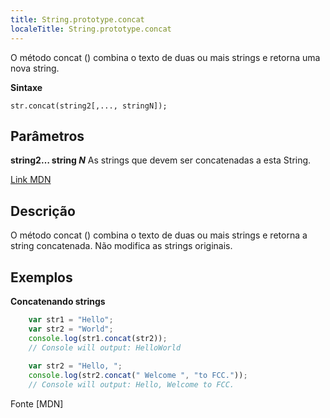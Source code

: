 ```yaml
---
title: String.prototype.concat
localeTitle: String.prototype.concat
---
```

O método concat () combina o texto de duas ou mais strings e retorna uma nova string.

**Sintaxe**
```
str.concat(string2[,..., stringN]); 
```

## Parâmetros

**string2… string _N_** As strings que devem ser concatenadas a esta String.

[Link MDN](https://developer.mozilla.org/en-US/docs/Web/JavaScript/Reference/Global_Objects/String/concat)

## Descrição

O método concat () combina o texto de duas ou mais strings e retorna a string concatenada. Não modifica as strings originais.

## Exemplos

**Concatenando strings**

```JavaScript
    var str1 = "Hello"; 
    var str2 = "World"; 
    console.log(str1.concat(str2)); 
    // Console will output: HelloWorld 
 
    var str2 = "Hello, "; 
    console.log(str2.concat(" Welcome ", "to FCC.")); 
    // Console will output: Hello, Welcome to FCC. 
```

Fonte \[MDN\]